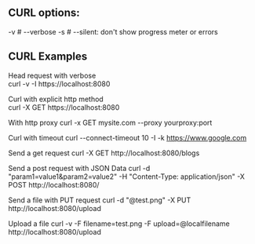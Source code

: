 
## CURL options:
-v           # --verbose
-s           # --silent: don't show progress meter or errors

## CURL Examples 

Head request with verbose	
curl -v -I https://localhost:8080

Curl with explicit http method	
curl -X GET https://localhost:8080

With http proxy	
curl -x GET mysite.com --proxy yourproxy:port

Curl with timeout
curl --connect-timeout 10 -I -k https://www.google.com

Send a get request
curl -X GET http://localhost:8080/blogs

Send a post request with JSON Data
curl -d "param1=value1&param2=value2" -H "Content-Type: application/json" -X POST http://localhost:8080/

Send a file with PUT request
curl -d "@test.png" -X PUT http://localhost:8080/upload

Upload a file
curl -v -F filename=test.png -F upload=@localfilename http://localhost:8080/upload